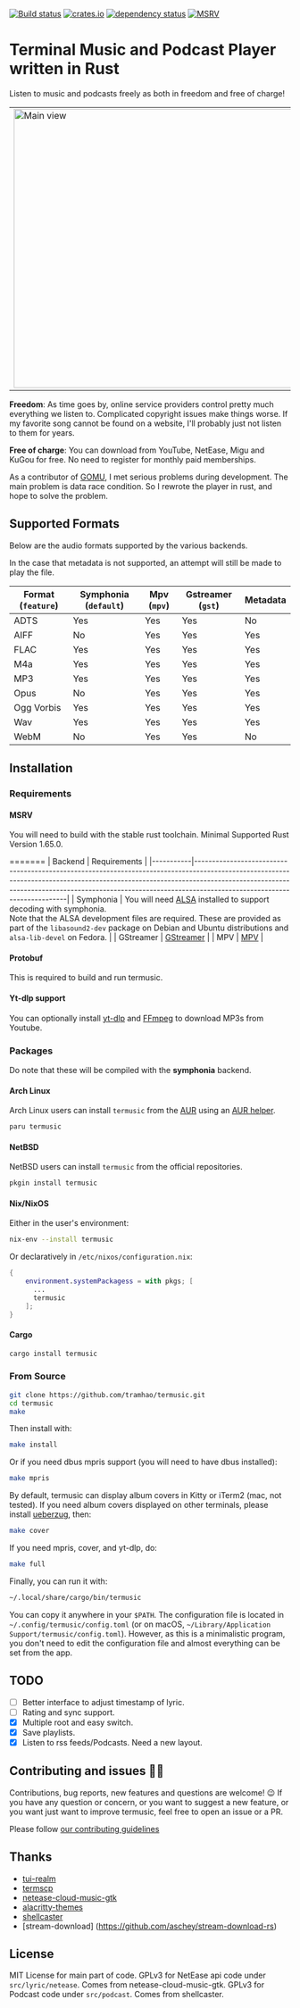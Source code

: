 [![Build status](https://github.com/tramhao/termusic/actions/workflows/build.yml/badge.svg)](https://github.com/tramhao/termusic/actions)
[![crates.io](https://img.shields.io/crates/v/termusic.svg)](https://crates.io/crates/termusic)
[![dependency status](https://deps.rs/repo/github/tramhao/termusic/status.svg)](https://deps.rs/repo/github/tramhao/termusic)
[![MSRV](https://img.shields.io/badge/MSRV-1.65-blue)](https://blog.rust-lang.org/2022/11/03/Rust-1.65.0.html)
# Terminal Music and Podcast Player written in Rust

Listen to music and podcasts freely as both in freedom and free of charge!

<table>
    <tr>
        <td>
            <img src="https://github.com/tramhao/termusic/blob/master/screenshots/main.png?raw=true" alt="Main view" style="width: 500px;"/>
        </td>
        <td>
            <img src="https://github.com/tramhao/termusic/blob/master/screenshots/tageditor.png?raw=true" alt="Tag editor" style="width: 500px;"/>
        </td>
    </tr>
</table>

**Freedom**: As time goes by, online service providers control pretty much everything we listen to.
Complicated copyright issues make things worse. If my favorite song cannot be found on a website, 
I'll probably just not listen to them for years.

**Free of charge**: You can download from YouTube, NetEase, Migu and KuGou for free. No need to 
register for monthly paid memberships.

As a contributor of [GOMU](https://github.com/issadarkthing/gomu), I met serious problems during 
development. The main problem is data race condition. So I rewrote the player in rust, and hope to
solve the problem.

## Supported Formats

Below are the audio formats supported by the various backends.

In the case that metadata is not supported, an attempt will still be made to play the file.

| Format (`feature`) | Symphonia (`default`) | Mpv (`mpv`) | Gstreamer (`gst`) | Metadata |
|--------------------|-----------------------|-------------|-------------------|----------|
| ADTS               | Yes                   | Yes         | Yes               | No       |
| AIFF               | No                    | Yes         | Yes               | Yes      |
| FLAC               | Yes                   | Yes         | Yes               | Yes      |
| M4a                | Yes                   | Yes         | Yes               | Yes      |
| MP3                | Yes                   | Yes         | Yes               | Yes      |
| Opus               | No                    | Yes         | Yes               | Yes      |
| Ogg Vorbis         | Yes                   | Yes         | Yes               | Yes      |
| Wav                | Yes                   | Yes         | Yes               | Yes      |
| WebM               | No                    | Yes         | Yes               | No       |

## Installation

### Requirements

#### MSRV
You will need to build with the stable rust toolchain. Minimal Supported Rust Version 1.65.0.


=======
| Backend   | Requirements                                                                                                                                                                                                                                                                       |
|-----------|------------------------------------------------------------------------------------------------------------------------------------------------------------------------------------------------------------------------------------------------------------------------------------|
| Symphonia | You will need [ALSA](https://alsa-project.org) installed to support decoding with symphonia.<br />Note that the ALSA development files are required. These are provided as part of the `libasound2-dev` package on Debian and Ubuntu distributions and `alsa-lib-devel` on Fedora. |
| GStreamer | [GStreamer](https://gstreamer.freedesktop.org)                                                                                                                                                                                                                                     |
| MPV       | [MPV](https://mpv.io/)                                                                                                                                                                                                                                                             |

#### Protobuf

This is required to build and run termusic. 

#### Yt-dlp support

You can optionally install [yt-dlp](https://github.com/yt-dlp/yt-dlp/) and [FFmpeg](https://www.ffmpeg.org/download.html) to download MP3s from Youtube.

### Packages

Do note that these will be compiled with the **symphonia** backend.

#### Arch Linux

Arch Linux users can install `termusic` from the [AUR](https://aur.archlinux.org/) using an [AUR helper](https://wiki.archlinux.org/index.php/AUR_helpers).

```bash
paru termusic
```

#### NetBSD

NetBSD users can install `termusic` from the official repositories.

```bash
pkgin install termusic
```
#### Nix/NixOS

Either in the user's environment:

```bash
nix-env --install termusic
```

Or declaratively in `/etc/nixos/configuration.nix`:

```nix
{
    environment.systemPackagess = with pkgs; [
      ...
      termusic
    ];
}
```

#### Cargo

```bash
cargo install termusic
```

### From Source

```bash
git clone https://github.com/tramhao/termusic.git
cd termusic
make
```

Then install with:

```bash
make install
```

Or if you need dbus mpris support (you will need to have dbus installed):

```bash
make mpris
```

By default, termusic can display album covers in Kitty or iTerm2 (mac, not tested).
If you need album covers displayed on other terminals, please install [ueberzug](https://github.com/seebye/ueberzug), then:

```bash
make cover
```

If you need mpris, cover, and yt-dlp, do:

```bash
make full
```

Finally, you can run it with:

```bash
~/.local/share/cargo/bin/termusic
```

You can copy it anywhere in your `$PATH`. The configuration file is located in `~/.config/termusic/config.toml` (or on macOS, `~/Library/Application Support/termusic/config.toml`).
However, as this is a minimalistic program, you don't need to edit the configuration file and almost everything can be set from the app.

## TODO
- [ ] Better interface to adjust timestamp of lyric.
- [ ] Rating and sync support.
- [x] Multiple root and easy switch.
- [x] Save playlists.
- [x] Listen to rss feeds/Podcasts. Need a new layout.

## Contributing and issues 🤝🏻

Contributions, bug reports, new features and questions are welcome! 😉
If you have any question or concern, or you want to suggest a new feature, or you want just want to improve termusic, feel free to open an issue or a PR.

Please follow [our contributing guidelines](CONTRIBUTING.md)


## Thanks
- [tui-realm](https://github.com/veeso/tui-realm) 
- [termscp](https://github.com/veeso/termscp)
- [netease-cloud-music-gtk](https://github.com/gmg137/netease-cloud-music-gtk)
- [alacritty-themes](https://github.com/rajasegar/alacritty-themes)
- [shellcaster](https://github.com/jeff-hughes/shellcaster)
- [stream-download] (https://github.com/aschey/stream-download-rs)

## License

MIT License for main part of code.
GPLv3 for NetEase api code under `src/lyric/netease`. Comes from netease-cloud-music-gtk.
GPLv3 for Podcast code under `src/podcast`. Comes from shellcaster.
